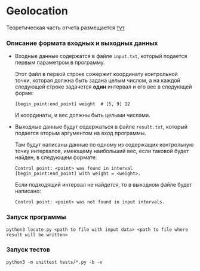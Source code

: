 # Geolocation

Теоретическая часть отчета размещается [тут](THEORY.md)

### Описание формата входных и выходных данных

* Входные данные содержатся в файле `input.txt`, который подается первым параметром в программу.

	Этот файл в первой строке сожержит координату контрольной точки, которая должна быть задана целым числом, а на каждой следующей строке задачется **один** интервал и его вес в следующей форме:
    ``` 
    [begin_point:end_point] weight  # [5, 9] 12
    ```
    И координаты, и вес должны быть целыми числами.
    
* Выходные данные будут содержаться в файле `result.txt`, который подается вторым аргументом на вход программы. 

	Там будут написаны данные по одному из содержащих контрольную точку интервалов, имеющему наибольший вес, если таковой будет найден, в следующем формате:
    ``` 
    Control point: <point> was found in interval [begin_point:end_point] with weight = <weight>.
    ```
  Если подходящий интервал не найдется, то в выходном файле будет написано:
    ``` 
    Control point: <point> was not found in input intervals.
    ```    

### Запуск программы
  
```
python3 locate.py <path to file with input data> <path to file where result will be written>
```

### Запуск тестов
  
```
python3 -m unittest tests/*.py -b -v
```
